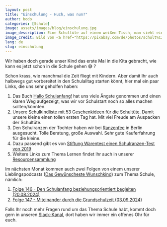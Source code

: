 ```yaml
---
layout: post
title: "Einschulung - Huch, was nun?"
author: bodo
categories: [Schule]
image: assets/images/blog/einschulung.jpg
image_description: Eine Schultüte auf einem weißen Tisch, man sieht eine Packung Smarties. Neben der Schultüte liegen Stifte und farbiges Papier.
image_credit: Bild von <a href="https://pixabay.com/de/photos/schult%C3%BCte-zuckert%C3%BCte-schulanfang-1499049/">anncapictures</a> unter der CC0-Lizenz
lang: de
slug: einschulung
---
```


Wir haben doch gerade unser Kind das erste Mal in die Kita gebracht, wie kann
es jetzt schon in die Schule gehen 😅 ?

Schon krass, wie manchmal die Zeit fliegt mit Kindern. Aber damit Ihr auch
halbwegs gut vorbereitet in den Schulalltag starten könnt, hier mal ein paar
Links, die uns sehr geholfen haben:

1. Das Buch [Hallo
   Schulanfang!](https://www.genialokal.de/Produkt/Saskia-Niechzial/Hallo-Schulanfang_lid_49176235.html)
   hat uns viele Ängste genommen und einen klaren Weg aufgezeigt, was wir vor
   Schulstart noch so alles machen sollten/könnten.
1. Unsere [Schulkindliste mit 53 Geschenkideen für die
   Schultüte](https://wishlephant.com/wishlists/b65082f9-8e86-475e-936d-9edd02b74e7a).
   Damit unsere kleine einen tollen ersten Tag hat. Mit viel Freude am Auspacken
   der Schultüte.
1. Den Schulranzen der Tochter haben wir bei
   [Ranzenfee](https://ranzenfee-koffertroll.de/) in Berlin ausgesucht. Tolle
   Beratung, große Auswahl. Sehr gute Kauferfahrung für die kleine.
1. Dazu passend gibt es von [Stiftung Warentest einen Schulranzen-Test von
   2019](https://www.test.de/Schulranzen-im-Test-1765493-0/)
1. Weitere Links zum Thema Lernen findet Ihr auch in unserer
   [Resourcensammlung](/resourcen/learning)

Im nächsten Monat kommen auch zwei Folgen von einem unserer Lieblingspodcasts
([Das Gewünscheste Wunschkind](https://www.gewuenschtestes-wunschkind.de/)) zum
Thema Schule, nämlich:

1. [Folge 146 - Den Schulanfang beziehungsorientiert begleiten
   (20.08.2024)](https://www.gewuenschtestes-wunschkind.de/2024/08/hallo-schulanfang-podcast-mir-saskia.html)
1. [Folge 147 - Miteinander durch die Grundschulzeit (03.09.2024)](https://www.gewuenschtestes-wunschkind.de/2024/09/miteinander-durch-die-grundschulzeit.html)

Falls Ihr noch mehr Fragen rund um das Thema Schule habt, kommt doch gern in
unseren
[Slack-Kanal](https://join.slack.com/t/dadaberlin/shared_invite/zt-1skuexk5x-OUzSHVwxWWayPUHYjNfiAA),
dort haben wir immer ein offenes Ohr für euch.
